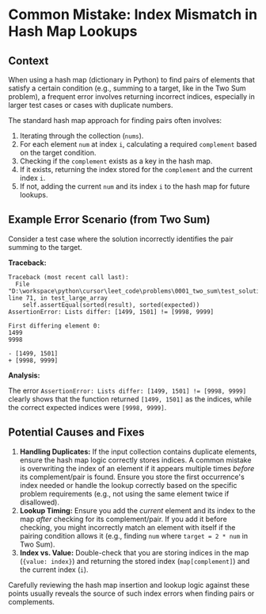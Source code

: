 # Common Mistake: Index Mismatch in Hash Map Lookups

## Context

When using a hash map (dictionary in Python) to find pairs of elements that satisfy a certain condition (e.g., summing to a target, like in the Two Sum problem), a frequent error involves returning incorrect indices, especially in larger test cases or cases with duplicate numbers.

The standard hash map approach for finding pairs often involves:
1. Iterating through the collection (`nums`).
2. For each element `num` at index `i`, calculating a required `complement` based on the target condition.
3. Checking if the `complement` exists as a key in the hash map.
4. If it exists, returning the index stored for the `complement` and the current index `i`.
5. If not, adding the current `num` and its index `i` to the hash map for future lookups.

## Example Error Scenario (from Two Sum)

Consider a test case where the solution incorrectly identifies the pair summing to the target.

**Traceback:**

```
Traceback (most recent call last):
  File "D:\workspace\python\cursor\leet_code\problems\0001_two_sum\test_solution.py", line 71, in test_large_array
    self.assertEqual(sorted(result), sorted(expected))
AssertionError: Lists differ: [1499, 1501] != [9998, 9999]

First differing element 0:
1499
9998

- [1499, 1501]
+ [9998, 9999]
```

**Analysis:**

The error `AssertionError: Lists differ: [1499, 1501] != [9998, 9999]` clearly shows that the function returned `[1499, 1501]` as the indices, while the correct expected indices were `[9998, 9999]`.

## Potential Causes and Fixes

1.  **Handling Duplicates:** If the input collection contains duplicate elements, ensure the hash map logic correctly stores indices. A common mistake is overwriting the index of an element if it appears multiple times *before* its complement/pair is found. Ensure you store the first occurrence's index needed or handle the lookup correctly based on the specific problem requirements (e.g., not using the same element twice if disallowed).
2.  **Lookup Timing:** Ensure you add the *current* element and its index to the map *after* checking for its complement/pair. If you add it before checking, you might incorrectly match an element with itself if the pairing condition allows it (e.g., finding `num` where `target = 2 * num` in Two Sum).
3.  **Index vs. Value:** Double-check that you are storing indices in the map (`{value: index}`) and returning the stored index (`map[complement]`) and the current index (`i`).

Carefully reviewing the hash map insertion and lookup logic against these points usually reveals the source of such index errors when finding pairs or complements. 